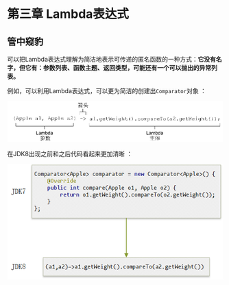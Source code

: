 # 第三章 Lambda表达式

## 管中窥豹

可以把Lambda表达式理解为简洁地表示可传递的匿名函数的一种方式：**它没有名字，但它有：参数列表、函数主题、返回类型，可能还有一个可以抛出的异常列表。**

例如，可以利用Lambda表达式，可以更为简洁的创建出`Comparator`对象 ：

![](https://raw.githubusercontent.com/zhangzhaolin/StudyNotes/master/%E6%88%AA%E5%9B%BE/Java8%E5%AE%9E%E6%88%98/Character3/1.png)

在JDK8出现之前和之后代码看起来更加清晰 ：

![](https://raw.githubusercontent.com/zhangzhaolin/StudyNotes/master/%E6%88%AA%E5%9B%BE/Java8%E5%AE%9E%E6%88%98/Character3/2.png)

